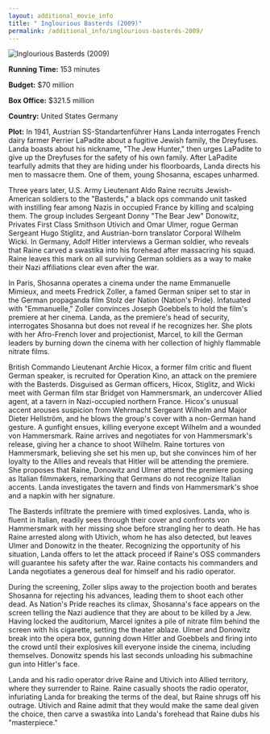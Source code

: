 ```yaml
---
layout: additional_movie_info
title: " Inglourious Basterds (2009)"
permalink: /additional_info/inglourious-basterds-2009/
---
```


![ Inglourious Basterds (2009)](https://upload.wikimedia.org/wikipedia/en/c/c3/Inglourious_Basterds_poster.jpg)

**Running Time:** 153 minutes

**Budget:** $70 million

**Box Office:** $321.5 million

**Country:** United States
Germany

**Plot:** In 1941, Austrian SS-Standartenführer Hans Landa interrogates French dairy farmer Perrier LaPadite about a fugitive Jewish family, the Dreyfuses. Landa boasts about his nickname, "The Jew Hunter," then urges LaPadite to give up the Dreyfuses for the safety of his own family. After LaPadite tearfully admits that they are hiding under his floorboards, Landa directs his men to massacre them. One of them, young Shosanna, escapes unharmed.

Three years later, U.S. Army Lieutenant Aldo Raine recruits Jewish-American soldiers to the "Basterds," a black ops commando unit tasked with instilling fear among Nazis in occupied France by killing and scalping them. The group includes Sergeant Donny "The Bear Jew" Donowitz, Privates First Class Smithson Utivich and Omar Ulmer, rogue German Sergeant Hugo Stiglitz, and Austrian-born translator Corporal Wilhelm Wicki. In Germany, Adolf Hitler interviews a German soldier, who reveals that Raine carved a swastika into his forehead after massacring his squad. Raine leaves this mark on all surviving German soldiers as a way to make their Nazi affiliations clear even after the war.

In Paris, Shosanna operates a cinema under the name Emmanuelle Mimieux, and meets Fredrick Zoller, a famed German sniper set to star in the German propaganda film Stolz der Nation (Nation's Pride). Infatuated with "Emmanuelle," Zoller convinces Joseph Goebbels to hold the film's premiere at her cinema. Landa, as the premiere's head of security, interrogates Shosanna but does not reveal if he recognizes her. She plots with her Afro-French lover and projectionist, Marcel, to kill the German leaders by burning down the cinema with her collection of highly flammable nitrate films.

British Commando Lieutenant Archie Hicox, a former film critic and fluent German speaker, is recruited for Operation Kino, an attack on the premiere with the Basterds. Disguised as German officers, Hicox, Stiglitz, and Wicki meet with German film star Bridget von Hammersmark, an undercover Allied agent, at a tavern in Nazi-occupied northern France. Hicox's unusual accent arouses suspicion from Wehrmacht Sergeant Wilhelm and Major Dieter Hellström, and he blows the group's cover with a non-German hand gesture. A gunfight ensues, killing everyone except Wilhelm and a wounded von Hammersmark. Raine arrives and negotiates for von Hammersmark's release, giving her a chance to shoot Wilhelm. Raine tortures von Hammersmark, believing she set his men up, but she convinces him of her loyalty to the Allies and reveals that Hitler will be attending the premiere. She proposes that Raine, Donowitz and Ulmer attend the premiere posing as Italian filmmakers, remarking that Germans do not recognize Italian accents. Landa investigates the tavern and finds von Hammersmark's shoe and a napkin with her signature.

The Basterds infiltrate the premiere with timed explosives. Landa, who is fluent in Italian, readily sees through their cover and confronts von Hammersmark with her missing shoe before strangling her to death. He has Raine arrested along with Utivich, whom he has also detected, but leaves Ulmer and Donowitz in the theater. Recognizing the opportunity of his situation, Landa offers to let the attack proceed if Raine's OSS commanders will guarantee his safety after the war. Raine contacts his commanders and Landa negotiates a generous deal for himself and his radio operator.

During the screening, Zoller slips away to the projection booth and berates Shosanna for rejecting his advances, leading them to shoot each other dead. As Nation's Pride reaches its climax, Shosanna's face appears on the screen telling the Nazi audience that they are about to be killed by a Jew. Having locked the auditorium, Marcel ignites a pile of nitrate film behind the screen with his cigarette, setting the theater ablaze. Ulmer and Donowitz break into the opera box, gunning down Hitler and Goebbels and firing into the crowd until their explosives kill everyone inside the cinema, including themselves. Donowitz spends his last seconds unloading his submachine gun into Hitler's face.

Landa and his radio operator drive Raine and Utivich into Allied territory, where they surrender to Raine. Raine casually shoots the radio operator, infuriating Landa for breaking the terms of the deal, but Raine shrugs off his outrage. Utivich and Raine admit that they would make the same deal given the choice, then carve a swastika into Landa's forehead that Raine dubs his "masterpiece."
